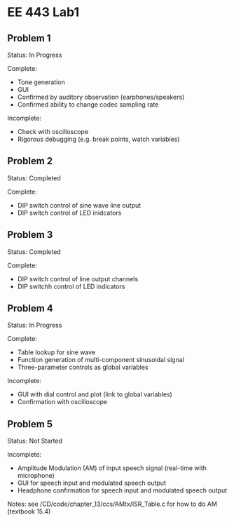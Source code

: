 # EE 443 Lab1

## Problem 1
Status: In Progress

Complete:
- Tone generation
- GUI
- Confirmed by auditory observation (earphones/speakers)
- Confirmed ability to change codec sampling rate

Incomplete:
- Check with oscilloscope
- Rigorous debugging (e.g. break points, watch variables)

## Problem 2
Status: Completed

Complete:
- DIP switch control of sine wave line output
- DIP switch control of LED inidcators

## Problem 3
Status: Completed

Complete:
- DIP switch control of line output channels
- DIP switchh control of LED indicators

## Problem 4
Status: In Progress

Complete:
- Table lookup for sine wave
- Function generation of multi-component sinusoidal signal
- Three-parameter controls as global variables

Incomplete:
- GUI with dial control and plot (link to global variables)
- Confirmation with oscilloscope

## Problem 5
Status: Not Started

Incomplete:
- Amplitude Modulation (AM) of input speech signal (real-time with microphone)
- GUI for speech input and modulated speech output
- Headphone confirmation for speech input and modulated speech output

Notes: see /CD/code/chapter_13/ccs/AMtx/ISR_Table.c for how to do AM (textbook 15.4)
